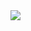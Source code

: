 <img src="https://capsule-render.vercel.app/api?type=speech&color=4A90E2&height=300&section=header&text=capsule%20render&fontSize=90" />
